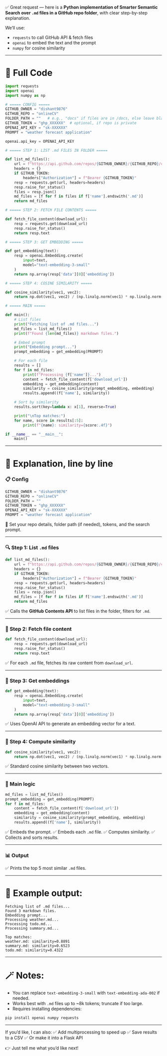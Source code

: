 ✅ Great request — here is a **Python implementation of Smarter Semantic Search over `.md` files in a GitHub repo folder**, with clear step-by-step explanation.

We’ll use:

* `requests` to call GitHub API & fetch files
* `openai` to embed the text and the prompt
* `numpy` for cosine similarity

---

# 📄 Full Code

```python
import requests
import openai
import numpy as np

# ===== CONFIG =====
GITHUB_OWNER = "dishant9876"
GITHUB_REPO = "onlineCV"
FOLDER_PATH = ""   # e.g., "docs" if files are in /docs, else leave blank
GITHUB_TOKEN = "ghp_XXXXXX"  # optional, if repo is private
OPENAI_API_KEY = "sk-XXXXXX"
PROMPT = "weather forecast application"

openai.api_key = OPENAI_API_KEY

# ===== STEP 1: LIST .md FILES IN FOLDER =====

def list_md_files():
    url = f"https://api.github.com/repos/{GITHUB_OWNER}/{GITHUB_REPO}/contents/{FOLDER_PATH}"
    headers = {}
    if GITHUB_TOKEN:
        headers["Authorization"] = f"Bearer {GITHUB_TOKEN}"
    resp = requests.get(url, headers=headers)
    resp.raise_for_status()
    files = resp.json()
    md_files = [f for f in files if f['name'].endswith('.md')]
    return md_files

# ===== STEP 2: FETCH FILE CONTENTS =====

def fetch_file_content(download_url):
    resp = requests.get(download_url)
    resp.raise_for_status()
    return resp.text

# ===== STEP 3: GET EMBEDDING =====

def get_embedding(text):
    resp = openai.Embedding.create(
        input=text,
        model="text-embedding-3-small"
    )
    return np.array(resp['data'][0]['embedding'])

# ===== STEP 4: COSINE SIMILARITY =====

def cosine_similarity(vec1, vec2):
    return np.dot(vec1, vec2) / (np.linalg.norm(vec1) * np.linalg.norm(vec2))

# ===== MAIN =====

def main():
    # List files
    print("Fetching list of .md files...")
    md_files = list_md_files()
    print(f"Found {len(md_files)} markdown files.")

    # Embed prompt
    print("Embedding prompt...")
    prompt_embedding = get_embedding(PROMPT)

    # For each file
    results = []
    for f in md_files:
        print(f"Processing {f['name']}...")
        content = fetch_file_content(f['download_url'])
        embedding = get_embedding(content)
        similarity = cosine_similarity(prompt_embedding, embedding)
        results.append((f['name'], similarity))

    # Sort by similarity
    results.sort(key=lambda x: x[1], reverse=True)

    print("\nTop matches:")
    for name, score in results[:5]:
        print(f"{name}: similarity={score:.4f}")

if __name__ == "__main__":
    main()
```

---

# 🧾 Explanation, line by line

### 📋 Config

```python
GITHUB_OWNER = "dishant9876"
GITHUB_REPO = "onlineCV"
FOLDER_PATH = ""
GITHUB_TOKEN = "ghp_XXXXXX"
OPENAI_API_KEY = "sk-XXXXXX"
PROMPT = "weather forecast application"
```

🔷 Set your repo details, folder path (if needed), tokens, and the search prompt.

---

### 🔍 Step 1: List `.md` files

```python
def list_md_files():
    url = f"https://api.github.com/repos/{GITHUB_OWNER}/{GITHUB_REPO}/contents/{FOLDER_PATH}"
    headers = {}
    if GITHUB_TOKEN:
        headers["Authorization"] = f"Bearer {GITHUB_TOKEN}"
    resp = requests.get(url, headers=headers)
    resp.raise_for_status()
    files = resp.json()
    md_files = [f for f in files if f['name'].endswith('.md')]
    return md_files
```

✅ Calls the **GitHub Contents API** to list files in the folder, filters for `.md`.

---

### 📝 Step 2: Fetch file content

```python
def fetch_file_content(download_url):
    resp = requests.get(download_url)
    resp.raise_for_status()
    return resp.text
```

✅ For each `.md` file, fetches its raw content from `download_url`.

---

### 🔷 Step 3: Get embeddings

```python
def get_embedding(text):
    resp = openai.Embedding.create(
        input=text,
        model="text-embedding-3-small"
    )
    return np.array(resp['data'][0]['embedding'])
```

✅ Uses OpenAI API to generate an embedding vector for a text.

---

### 🔷 Step 4: Compute similarity

```python
def cosine_similarity(vec1, vec2):
    return np.dot(vec1, vec2) / (np.linalg.norm(vec1) * np.linalg.norm(vec2))
```

✅ Standard cosine similarity between two vectors.

---

### 🚀 Main logic

```python
md_files = list_md_files()
prompt_embedding = get_embedding(PROMPT)
for f in md_files:
    content = fetch_file_content(f['download_url'])
    embedding = get_embedding(content)
    similarity = cosine_similarity(prompt_embedding, embedding)
    results.append((f['name'], similarity))
```

✅ Embeds the prompt.
✅ Embeds each `.md` file.
✅ Computes similarity.
✅ Collects and sorts results.

---

### 📊 Output

✅ Prints the top 5 most similar `.md` files.

---

# 🧪 Example output:

```
Fetching list of .md files...
Found 3 markdown files.
Embedding prompt...
Processing weather.md...
Processing todo.md...
Processing summary.md...

Top matches:
weather.md: similarity=0.8891
summary.md: similarity=0.6523
todo.md: similarity=0.4322
```

---

# 🪄 Notes:

* You can replace `text-embedding-3-small` with `text-embedding-ada-002` if needed.
* Works best with `.md` files up to \~8k tokens; truncate if too large.
* Requires installing dependencies:

```bash
pip install openai numpy requests
```

---

If you’d like, I can also:
✅ Add multiprocessing to speed up
✅ Save results to a CSV
✅ Or make it into a Flask API

👉 Just tell me what you’d like next!
